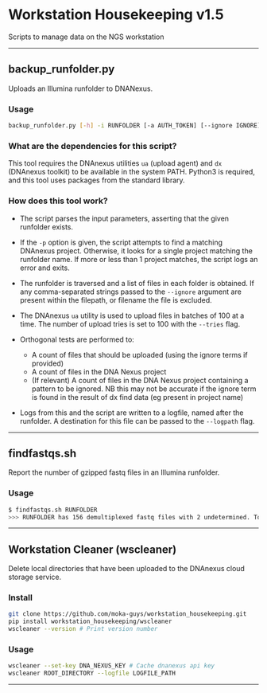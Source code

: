 # Workstation Housekeeping v1.5

Scripts to manage data on the NGS workstation

---

## backup_runfolder.py

Uploads an Illumina runfolder to DNANexus.

### Usage

```bash
backup_runfolder.py [-h] -i RUNFOLDER [-a AUTH_TOKEN] [--ignore IGNORE] [-p PROJECT] [--logpath LOGPATH]
```

### What are the dependencies for this script?

This tool requires the DNAnexus utilities `ua` (upload agent) and `dx` (DNAnexus toolkit) to be available in the system PATH. Python3 is required, and this tool uses packages from the standard library.

### How does this tool work?

* The script parses the input parameters, asserting that the given runfolder exists.
* If the `-p` option is given, the script attempts to find a matching DNAnexus project. Otherwise, it looks for a single project matching the runfolder name. If more or less than 1 project matches, the script logs an error and exits.
* The runfolder is traversed and a list of files in each folder is obtained. If any comma-separated strings passed to the `--ignore` argument are present within the filepath, or filename the file is excluded.

* The DNAnexus `ua` utility is used to upload files in batches of 100 at a time. The number of upload tries is set to 100 with the `--tries` flag.
* Orthogonal tests are performed to:
    * A count of files that should be uploaded (using the ignore terms if provided)
    * A count of files in the DNA Nexus project
    * (If relevant) A count of files in the DNA Nexus project containing a pattern to be ignored. NB this may not be accurate if the ignore term is found in the result of dx find data (eg present in project name)
* Logs from this and the script are written to a logfile, named after the runfolder. A destination for this file can be passed to the `--logpath` flag.

---

## findfastqs.sh

Report the number of gzipped fastq files in an Illumina runfolder.

### Usage

```bash
$ findfastqs.sh RUNFOLDER
>>> RUNFOLDER has 156 demultiplexed fastq files with 2 undetermined. Total: 158
```

---

## Workstation Cleaner (wscleaner)

Delete local directories that have been uploaded to the DNAnexus cloud storage service.

### Install

```bash
git clone https://github.com/moka-guys/workstation_housekeeping.git
pip install workstation_housekeeping/wscleaner
wscleaner --version # Print version number
```

### Usage

```bash
wscleaner --set-key DNA_NEXUS_KEY # Cache dnanexus api key
wscleaner ROOT_DIRECTORY --logfile LOGFILE_PATH
```

---